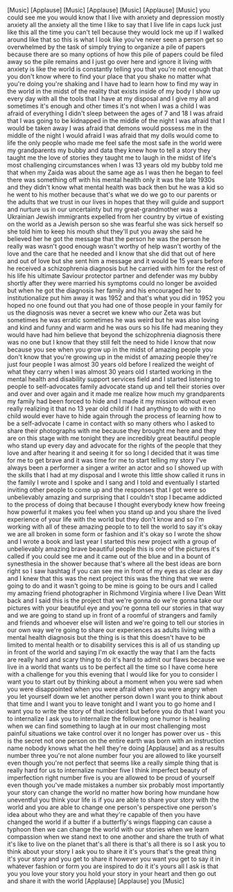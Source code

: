 
[Music]
[Applause]
[Music]
[Applause]
[Music]
[Applause]
[Music]
you could see me you would know that I
live with anxiety and depression
mostly anxiety all the anxiety all the
time I like to say that I live life in
caps luck just like this all the time
you can&#39;t tell because they would lock
me up if I walked around like that so
this is what I look like
you&#39;ve never seen a person get so
overwhelmed by the task of simply trying
to organize a pile of papers because
there are so many options of how this
pile of papers could be filed away so
the pile remains and I just go over here
and ignore it
living with anxiety is like the world is
constantly telling you that you&#39;re not
enough that you don&#39;t know where to find
your place that you shake no matter what
you&#39;re doing you&#39;re shaking and I have
had to learn how to find my way in the
world in the midst of the reality that
exists inside of my body I show up every
day with all the tools that I have at my
disposal and I give my all and sometimes
it&#39;s enough and other times it&#39;s not
when I was a child I was afraid of
everything
I didn&#39;t sleep between the ages of 7 and
18 I was afraid that I was going to be
kidnapped in the middle of the night I
was afraid that I would be taken away I
was afraid that demons would possess me
in the middle of the night I would
afraid I was afraid that my dolls would
come to life the only people who made me
feel safe the most safe in the world
were my grandparents my bubby and data
they knew how to tell a story they
taught me the love of stories they
taught me to laugh in the midst of
life&#39;s most challenging circumstances
when I was 13 years old
my bubby told me that when my Zaida
was about the same age as I was then he
began to feel there was something off
with his mental health only it was the
late 1930s
and they didn&#39;t know what mental health
was back then but he was a kid
so he went to his mother because that&#39;s
what we do we go to our parents or the
adults that we trust in our lives in
hopes that they will guide and support
and nurture us in our uncertainty but my
great-grandmother was a Ukrainian Jewish
immigrants expelled from her country by
virtue of existing on the world as a
Jewish person so she was fearful she was
sick herself so she told him to keep his
mouth shut
they&#39;ll put you away she said he
believed her he got the message that the
person he was the person he really was
wasn&#39;t good enough wasn&#39;t worthy of help
wasn&#39;t worthy of the love and the care
that he needed and I know that she did
that out of here and out of love but she
sent him a message and it would be 15
years before he received a schizophrenia
diagnosis but he carried with him for
the rest of his life his ultimate
Saviour protector partner and defender
was my bubby
shortly after they were married his
symptoms could no longer be avoided but
when he got the diagnosis her family and
his encouraged her to institutionalize
put him away it was 1952 and that&#39;s what
you did in 1952 you hoped no one found
out that you had one of those people in
your family for us the diagnosis was
never a secret we knew who our Zeta was
but sometimes he was erratic sometimes
he was weird but he was also loving and
kind and funny and warm and he was ours
so his life had meaning they would have
had him
believe that beyond the schizophrenia
diagnosis there was no one but I know
that they still felt the need to hide I
know that now because you see when you
grow up in the midst of amazing people
you don&#39;t know that you&#39;re growing up in
the midst of amazing people they&#39;re just
four people I was almost 30 years old
before I realized the weight of what
they carry when I was almost 30 years
old I started working in the mental
health and disability support services
field and I started listening to people
to self-advocates family advocate stand
up and tell their stories over and over
and over again and it made me realize
how much my grandparents my family had
been forced to hide and I made it my
mission without even really realizing it
that no 13 year old child if I had
anything to do with it no child would
ever have to hide again through the
process of learning how to be a
self-advocate I came in contact with so
many others who I asked to share their
photographs with me because they brought
me here and they are on this stage with
me tonight
they are incredibly great beautiful
people who stand up every day and
advocate for the rights of the people
that they love and after hearing it and
seeing it for so long I decided that it
was time for me to get brave and it was
time for me to start telling my story
I&#39;ve always been a performer a singer a
writer an actor and so I showed up with
the skills that I had at my disposal and
I wrote this little show called it runs
in the family I wrote and I spoke and I
sang and I told and eventually I started
inviting other people to come up and the
responses that I got were so
unbelievably amazing and surprising that
I couldn&#39;t stop I became addicted to the
process of doing that because I thought
everybody knew how freeing how powerful
it makes you feel when you stand up and
you share the lived experience of your
life with the world but they don&#39;t know
and so I&#39;m working with all of these
amazing people to to tell the world to
say it&#39;s okay
we are all broken in some form or
fashion
and it&#39;s okay so I wrote the show and I
wrote a book and last year I started
this new project with a group of
unbelievably amazing brave beautiful
people this is one of the pictures it&#39;s
called if you could see me and it came
out of the blue and in a bount of
synesthesia in the shower because that&#39;s
where all the best ideas are born right
so I saw hashtag if you can see me in
front of my eyes as clear as day and I
knew that this was the next project this
was the thing that we were going to do
and it wasn&#39;t going to be mine is going
to be ours and I called my amazing
friend photographer in Richmond Virginia
where I live Dean Witt back and I said
this is the project that we&#39;re gonna do
we&#39;re gonna take our pictures with your
beautiful eye and you&#39;re gonna tell our
stories in that way and we are going to
stand up in front of a roomful of
strangers and family and friends and
whoever else will listen and we&#39;re going
to tell our stories in our own way we&#39;re
going to share our experiences as adults
living with a mental health diagnosis
but the thing is is that this doesn&#39;t
have to be limited to mental health or
to disability services this is all of us
standing up in front of the world and
saying I&#39;m ok exactly the way that I am
the facts are really hard and scary
thing to do it&#39;s hard to admit our flaws
because we live in a world that wants us
to be perfect all the time so I have
come here with a challenge for you this
evening
that I would like for you to consider I
want you to start out by thinking about
a moment when you were sad when you were
disappointed when you were afraid when
you were angry when you let yourself
down we let another person down I want
you to think about that time and I want
you to leave tonight
and I want you to go home and I want you
to write the story of that incident but
before you do that I want you to
internalize I ask you to internalize the
following one humor is healing when we
can find something to laugh at in our
most challenging most painful situations
we take control over it no longer has
power over us - this is the secret not
one person on the entire earth was born
with an instruction name nobody knows
what the hell they&#39;re doing
[Applause]
and as a results number three you&#39;re not
alone
number four you are allowed to like
yourself even though you&#39;re not perfect
that seems like a really simple thing
that is really hard for us to
internalize number five I think
imperfect beauty of imperfection right
number five is you are allowed to be
proud of yourself
even though you&#39;ve made mistakes a
number six probably most importantly
your story can change the world no
matter how boring how mundane how
uneventful you think your life is if you
are able to share your story with the
world and you are able to change one
person&#39;s perspective one person&#39;s idea
about who they are and what they&#39;re
capable of then you have changed the
world
if a butter if a butterfly&#39;s wings
flapping can cause a typhoon then we can
change the world with our stories when
we learn compassion when we stand next
to one another and share the truth of
what it&#39;s like to live on the planet
that&#39;s all there is that&#39;s all there is
so I ask you to think about your story I
ask you to share it it&#39;s yours that&#39;s
the great thing it&#39;s your story and you
get to share it however you want you get
to say it in whatever fashion or form
you are inspired to do it
it&#39;s yours all I ask is that you you
love your story you hold your story in
your heart and then go out and share it
with the world
[Applause]
[Applause]
you
[Music]
